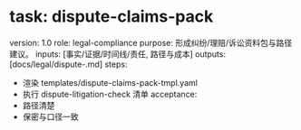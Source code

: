# task: dispute-claims-pack

version: 1.0
role: legal-compliance
purpose: 形成纠纷/理赔/诉讼资料包与路径建议。
inputs: [事实/证据/时间线/责任, 路径与成本]
outputs: [docs/legal/dispute-<case>.md]
steps:

- 渲染 templates/dispute-claims-pack-tmpl.yaml
- 执行 dispute-litigation-check 清单
  acceptance:
- 路径清楚
- 保密与口径一致
